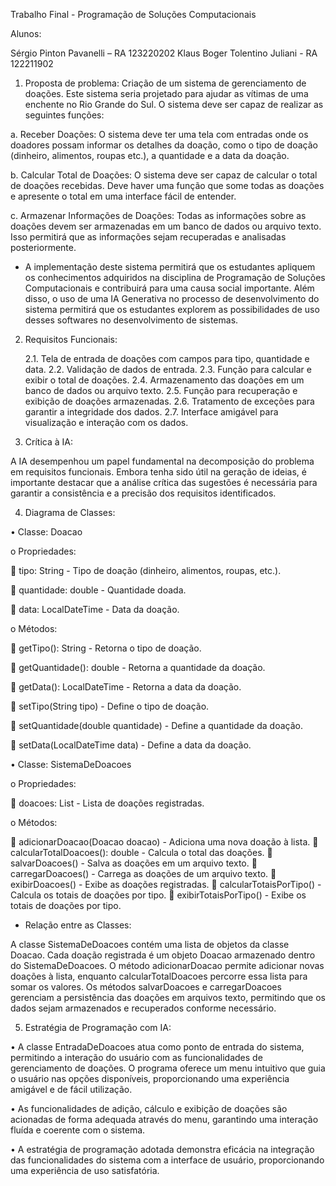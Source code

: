 Trabalho Final - Programação de Soluções Computacionais

Alunos:

Sérgio Pinton Pavanelli – RA 123220202
Klaus Boger Tolentino Juliani - RA 122211902


1.	Proposta de problema:
Criação de um sistema de gerenciamento de doações. Este sistema seria projetado para ajudar as vítimas de uma enchente no Rio Grande do Sul. O sistema deve ser capaz de realizar as seguintes funções:

a.	Receber Doações: O sistema deve ter uma tela com entradas onde os doadores possam informar os detalhes da doação, como o tipo de doação (dinheiro, alimentos, roupas etc.), a quantidade e a data da doação.

b.	Calcular Total de Doações: O sistema deve ser capaz de calcular o total de doações recebidas. Deve haver uma função que some todas as doações e apresente o total em uma interface fácil de entender.

c.	Armazenar Informações de Doações: Todas as informações sobre as doações devem ser armazenadas em um banco de dados ou arquivo texto. Isso permitirá que as informações sejam recuperadas e analisadas posteriormente.

- A implementação deste sistema permitirá que os estudantes apliquem os conhecimentos adquiridos na disciplina de Programação de Soluções Computacionais e contribuirá para uma causa social importante. Além disso, o uso de uma IA Generativa no processo de desenvolvimento do sistema permitirá que os estudantes explorem as possibilidades de uso desses softwares no desenvolvimento de sistemas.



2.	Requisitos Funcionais: 

    2.1. Tela de entrada de doações com campos para tipo, quantidade e data.
    2.2. Validação de dados de entrada.
    2.3. Função para calcular e exibir o total de doações.
    2.4. Armazenamento das doações em um banco de dados ou arquivo texto.
    2.5. Função para recuperação e exibição de doações armazenadas.
    2.6. Tratamento de exceções para garantir a integridade dos dados.
    2.7. Interface amigável para visualização e interação com os dados.




3.	Crítica à IA:

A IA desempenhou um papel fundamental na decomposição do problema em requisitos funcionais. Embora tenha sido útil na geração de ideias, é importante destacar que a análise crítica das sugestões é necessária para garantir a consistência e a precisão dos requisitos identificados.

4.	Diagrama de Classes:


•	Classe: Doacao

o	Propriedades:

	tipo: String - Tipo de doação (dinheiro, alimentos, roupas, etc.).

	quantidade: double - Quantidade doada.

	data: LocalDateTime - Data da doação.

o	Métodos:

	getTipo(): String - Retorna o tipo de doação.

	getQuantidade(): double - Retorna a quantidade da doação.

	getData(): LocalDateTime - Retorna a data da doação.

	setTipo(String tipo) - Define o tipo de doação.

	setQuantidade(double quantidade) - Define a quantidade da doação.

	setData(LocalDateTime data) - Define a data da doação.
	
•	Classe: SistemaDeDoacoes

o	Propriedades:

	doacoes: List<Doacao> - Lista de doações registradas.

o	Métodos:

	adicionarDoacao(Doacao doacao) - Adiciona uma nova doação à lista.
	calcularTotalDoacoes(): double - Calcula o total das doações.
	salvarDoacoes() - Salva as doações em um arquivo texto.
	carregarDoacoes() - Carrega as doações de um arquivo texto.
	exibirDoacoes() - Exibe as doações registradas.
	calcularTotaisPorTipo() - Calcula os totais de doações por tipo.
	exibirTotaisPorTipo() - Exibe os totais de doações por tipo.


- Relação entre as Classes:

A classe SistemaDeDoacoes contém uma lista de objetos da classe Doacao. Cada doação registrada é um objeto Doacao armazenado dentro do SistemaDeDoacoes. O método adicionarDoacao permite adicionar novas doações à lista, enquanto calcularTotalDoacoes percorre essa lista para somar os valores. Os métodos salvarDoacoes e carregarDoacoes gerenciam a persistência das doações em arquivos texto, permitindo que os dados sejam armazenados e recuperados conforme necessário.


5. Estratégia de Programação com IA:

•	A classe EntradaDeDoacoes atua como ponto de entrada do sistema, permitindo a interação do usuário com as funcionalidades de gerenciamento de doações. O programa oferece um menu intuitivo que guia o usuário nas opções disponíveis, proporcionando uma experiência amigável e de fácil utilização.

•	As funcionalidades de adição, cálculo e exibição de doações são acionadas de forma adequada através do menu, garantindo uma interação fluída e coerente com o sistema.

•	A estratégia de programação adotada demonstra eficácia na integração das funcionalidades do sistema com a interface de usuário, proporcionando uma experiência de uso satisfatória.
